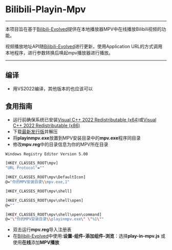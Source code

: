 # Bilibili-Playin-Mpv

------------

本项目旨在基于[Bilibili-Evolved](https://github.com/the1812/Bilibili-Evolved "Bilibili-Evolved")提供在本地播放器MPV中在线播放Bilibili视频的功能。

视频播放地址API随[Bilibili-Evolved](https://github.com/the1812/Bilibili-Evolved "Bilibili-Evolved")进行更新，使用Application URL的方式调用本地程序，进行参数转换后唤起mpv播放器进行播放。

------------

## 编译

 - 用VS2022编译，其他版本的也应该可以
 
## 食用指南

 - 运行前确保系统已安装[Visual C++ 2022 Redistributable (x64)](https://aka.ms/vs/17/release/vc_redist.x64.exe)或[Visual C++ 2022 Redistributable (x86)](https://aka.ms/vs/17/release/vc_redist.x86.exe)
 - 下载[最新发行版](https://github.com/diannaojiang/Bilibili-Playin-Mpv/releases "最新发行版")并解压
 - 将**playinmpv.exe**放置到MPV安装目录中的**mpv.exe**程序同目录
 - 修改**mpv.reg**中的目录信息为你的MPV所在目录
```bash
Windows Registry Editor Version 5.00

[HKEY_CLASSES_ROOT\mpv]
"URL Protocol"=""

[HKEY_CLASSES_ROOT\mpv\DefaultIcon]
@="你的MPV安装目录\\mpv.exe,1"

[HKEY_CLASSES_ROOT\mpv\shell]

[HKEY_CLASSES_ROOT\mpv\shell\open]
@=""

[HKEY_CLASSES_ROOT\mpv\shell\open\command]
@="\"你的MPV安装目录\\playinmpv.exe\" \"%1\""


```

- 双击运行**mpv.reg**导入注册表
- 在[Bilibili-Evolved](https://github.com/the1812/Bilibili-Evolved "Bilibili-Evolved")中使用:**设置-组件-添加组件-浏览**：选择**play-in-mpv.js** 或 使用**在线**添加**MPV播放**
